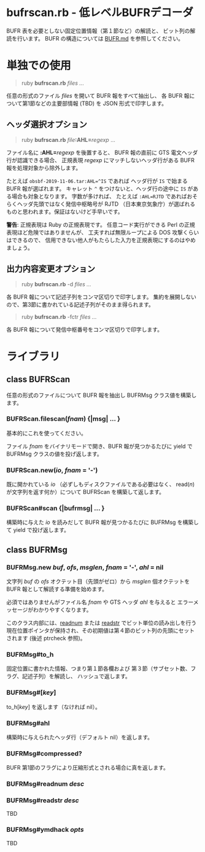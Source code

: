 # bufrscan.rb - 低レベルBUFRデコーダ

BUFR 表を必要としない固定位置情報（第１節など）の解読と、
ビット列の解読を行います。
BUFR の構造については [BUFR.md](BUFR.md) を参照してください。

# 単独での使用

> ruby **bufrscan.rb** _files ..._

任意の形式のファイル _files_ を開いて BUFR 報をすべて抽出し、
各 BUFR 報について第1節などの主要部情報 (TBD) を JSON 形式で印字します。

## ヘッダ選択オプション

> ruby **bufrscan.rb** _file_**:AHL=**_regexp_ ...

ファイル名に **:AHL=**_regexp_ を後置すると、
BUFR 報の直前に GTS 電文ヘッダ行が認識できる場合、
正規表現 _regexp_ にマッチしないヘッダ行がある BUFR 報を処理対象から除外します。

たとえば `obsbf-2019-11-06.tar:AHL=^IS` であれば
ヘッダ行が `IS` で始まる BUFR 報が選ばれます。
キャレット `^` をつけないと、ヘッダ行の途中に `IS` がある場合も対象となります。
字数が多ければ、
たとえば `:AHL=RJTD` であればおそらくヘッダ先頭ではなく発信中枢略号が
RJTD （日本東京気象庁）が選ばれるものと思われます。保証はないけど手早いです。

**警告**: 正規表現は Ruby の正規表現です。
任意コード実行ができる Perl の正規表現ほど危険ではありませんが、
工夫すれば無限ループによる DOS 攻撃くらいはできるので、
信用できない他人がもたらした入力を正規表現にするのはやめましょう。

## 出力内容変更オプション

> ruby **bufrscan.rb** -d _files ..._

各 BUFR 報について記述子列をコンマ区切りで印字します。
集約を展開しないので、第3節に書かれている記述子列がそのまま得られます。

> ruby **bufrscan.rb** -fctr _files ..._

各 BUFR 報について発信中枢番号をコンマ区切りで印字します。


# ライブラリ

## class BUFRScan 

任意の形式のファイルについて BUFR 報を抽出し BUFRMsg クラス値を構築します。

### BUFRScan.filescan(_fnam_) {|msg| ... }

基本的にこれを使ってください。

ファイル _fnam_ をバイナリモードで開き、BUFR 報が見つかるたびに
yield で BUFRMsg クラスの値を投げ返します。

### BUFRScan.new(_io_, _fnam_ = '-')

既に開かれている _io_ （必ずしもディスクファイルである必要はなく、
read(_n_) が文字列を返す何か）について BUFRScan を構築して返します。

### BUFRScan#scan {|bufrmsg| ... }

構築時に与えた _io_ を読みだして BUFR 報が見つかるたびに
BUFRMsg を構築して yield で投げ返します。


## class BUFRMsg

### BUFRMsg.new _buf_, _ofs_, _msglen_, _fnam_ = '-', _ahl_ = nil

文字列 _buf_ の _ofs_ オクテット目（先頭がゼロ）から
_msglen_ 個オクテットを BUFR 報として解読する準備を始めます。

必須ではありませんがファイル名 _fnam_ や GTS ヘッダ _ahl_ を与えると
エラーメッセージがわかりやすくなります。

このクラス内部には、[readnum](#bufrmsgreadnum-desc) または [readstr](#bufrmsgreadstr-desc) でビット単位の読み出しを行う
現在位置ポインタが保持され、その初期値は第４節のビット列の先頭にセットされます
(後述 ptrcheck 参照)。

### BUFRMsg#to_h

固定位置に書かれた情報、つまり第１節各欄および
第３節（サブセット数、フラグ、記述子列）を解読し、
ハッシュで返します。

### BUFRMsg#[_key_]

to_h[_key_] を返します（なければ nil）。

### BUFRMsg#ahl

構築時に与えられたヘッダ行（デフォルト nil）を返します。

### BUFRMsg#compressed?

BUFR 第1節のフラグにより圧縮形式とされる場合に真を返します。

### BUFRMsg#readnum _desc_



### BUFRMsg#readstr _desc_

TBD

### BUFRMsg#ymdhack _opts_

TBD
